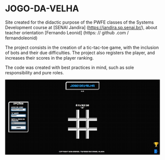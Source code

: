 # JOGO-DA-VELHA

Site created for the didactic purpose of the PWFE classes of the Systems Development course at [SENAI Jandira] (https://jandira.sp.senai.br/), about teacher orientation [Fernando Leonid] (https: // github .com / fernandoleonid)

The project consists in the creation of a tic-tac-toe game, with the inclusion of bots and their due difficulties. The project also registers the player, and increases their scores in the player ranking.

The code was created with best practices in mind, such as sole responsibility and pure roles.

![](img/print_tela_principal.png)
